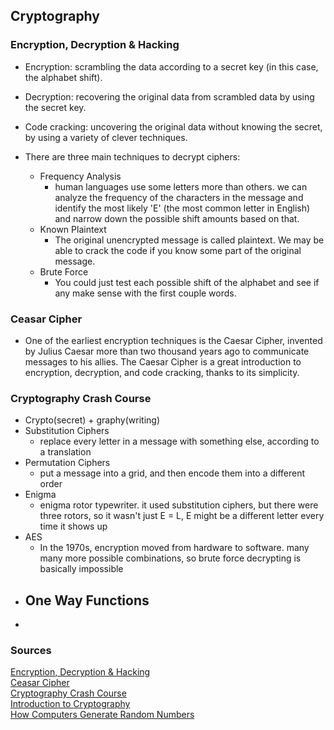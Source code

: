 ## Cryptography

### Encryption, Decryption & Hacking

- Encryption: scrambling the data according to a secret key (in this case, the alphabet shift).
- Decryption: recovering the original data from scrambled data by using the secret key.
- Code cracking: uncovering the original data without knowing the secret, by using a variety of clever techniques.

- There are three main techniques to decrypt ciphers:
  - Frequency Analysis
    - human languages use some letters more than others. we can analyze the frequency of the characters in the message and identify the most likely 'E' (the most common letter in English) and narrow down the possible shift amounts based on that.
  - Known Plaintext
    - The original unencrypted message is called plaintext. We may be able to crack the code if you know some part of the original message.
  - Brute Force
    - You could just test each possible shift of the alphabet and see if any make sense with the first couple words.

### Ceasar Cipher

- One of the earliest encryption techniques is the Caesar Cipher, invented by Julius Caesar more than two thousand years ago to communicate messages to his allies. The Caesar Cipher is a great introduction to encryption, decryption, and code cracking, thanks to its simplicity.

### Cryptography Crash Course

- Crypto(secret) + graphy(writing)
- Substitution Ciphers
  - replace every letter in a message with something else, according to a translation
- Permutation Ciphers
  - put a message into a grid, and then encode them into a different order
- Enigma
  - enigma rotor typewriter. it used substitution ciphers, but there were three rotors, so it wasn't just E = L, E might be a different letter every time it shows up
- AES
  - In the 1970s, encryption moved from hardware to software. many many more possible combinations, so brute force decrypting is basically impossible
- One Way Functions
  - 
- 

### Sources

[Encryption, Decryption & Hacking](https://www.khanacademy.org/computing/computers-and-internet/xcae6f4a7ff015e7d:online-data-security/xcae6f4a7ff015e7d:data-encryption-techniques/a/encryption-decryption-and-code-cracking)<br>
[Ceasar Cipher](https://en.wikipedia.org/wiki/Caesar_cipher)<br>
[Cryptography Crash Course](https://www.youtube.com/watch?v=jhXCTbFnK8o)<br>
[Introduction to Cryptography](https://thebestvpn.com/cryptography/)<br>
[How Computers Generate Random Numbers](https://www.howtogeek.com/183051/htg-explains-how-computers-generate-random-numbers/)<br>